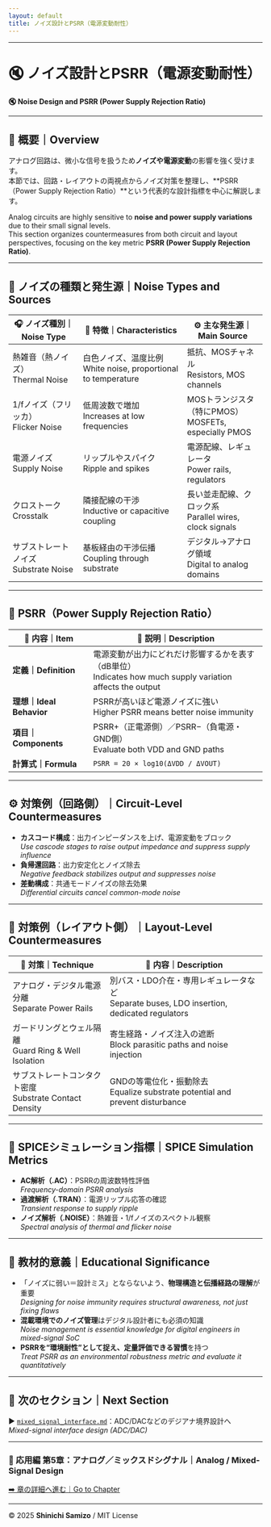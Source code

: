 ```yaml
---
layout: default
title: ノイズ設計とPSRR（電源変動耐性）
---
```


---

# 🔇 ノイズ設計とPSRR（電源変動耐性）  
**🔇 Noise Design and PSRR (Power Supply Rejection Ratio)**

---

## 📘 概要｜Overview

アナログ回路は、微小な信号を扱うため**ノイズや電源変動**の影響を強く受けます。  
本節では、回路・レイアウトの両視点からノイズ対策を整理し、**PSRR（Power Supply Rejection Ratio）**という代表的な設計指標を中心に解説します。

Analog circuits are highly sensitive to **noise and power supply variations** due to their small signal levels.  
This section organizes countermeasures from both circuit and layout perspectives, focusing on the key metric **PSRR (Power Supply Rejection Ratio)**.

---

## 🧭 ノイズの種類と発生源｜Noise Types and Sources

| 🎧 **ノイズ種別｜Noise Type** | 📘 **特徴｜Characteristics** | ⚙️ **主な発生源｜Main Source** |
|------------------------------|------------------------------|-----------------------------|
| 熱雑音（熱ノイズ）<br>Thermal Noise | 白色ノイズ、温度比例<br>White noise, proportional to temperature | 抵抗、MOSチャネル<br>Resistors, MOS channels |
| 1/fノイズ（フリッカ）<br>Flicker Noise | 低周波数で増加<br>Increases at low frequencies | MOSトランジスタ（特にPMOS）<br>MOSFETs, especially PMOS |
| 電源ノイズ<br>Supply Noise | リップルやスパイク<br>Ripple and spikes | 電源配線、レギュレータ<br>Power rails, regulators |
| クロストーク<br>Crosstalk | 隣接配線の干渉<br>Inductive or capacitive coupling | 長い並走配線、クロック系<br>Parallel wires, clock signals |
| サブストレートノイズ<br>Substrate Noise | 基板経由の干渉伝播<br>Coupling through substrate | デジタル→アナログ領域<br>Digital to analog domains |

---

## 🧪 PSRR（Power Supply Rejection Ratio）

| 🧩 **内容｜Item** | 📘 **説明｜Description** |
|------------------|--------------------------|
| **定義｜Definition** | 電源変動が出力にどれだけ影響するかを表す（dB単位）<br>Indicates how much supply variation affects the output |
| **理想｜Ideal Behavior** | PSRRが高いほど電源ノイズに強い<br>Higher PSRR means better noise immunity |
| **項目｜Components** | PSRR+（正電源側）／PSRR−（負電源・GND側）<br>Evaluate both VDD and GND paths |
| **計算式｜Formula** | `PSRR = 20 × log10(ΔVDD / ΔVOUT)` |

---

## ⚙️ 対策例（回路側）｜Circuit-Level Countermeasures

- **カスコード構成**：出力インピーダンスを上げ、電源変動をブロック  
  *Use cascode stages to raise output impedance and suppress supply influence*
- **負帰還回路**：出力安定化とノイズ除去  
  *Negative feedback stabilizes output and suppresses noise*
- **差動構成**：共通モードノイズの除去効果  
  *Differential circuits cancel common-mode noise*

---

## 🧱 対策例（レイアウト側）｜Layout-Level Countermeasures

| 🧩 **対策｜Technique** | 📘 **内容｜Description** |
|-----------------------|--------------------------|
| アナログ・デジタル電源分離<br>Separate Power Rails | 別バス・LDO介在・専用レギュレータなど<br>Separate buses, LDO insertion, dedicated regulators |
| ガードリングとウェル隔離<br>Guard Ring & Well Isolation | 寄生経路・ノイズ注入の遮断<br>Block parasitic paths and noise injection |
| サブストレートコンタクト密度<br>Substrate Contact Density | GNDの等電位化・振動除去<br>Equalize substrate potential and prevent disturbance |

---

## 🧰 SPICEシミュレーション指標｜SPICE Simulation Metrics

- **AC解析（.AC）**：PSRRの周波数特性評価  
  *Frequency-domain PSRR analysis*
- **過渡解析（.TRAN）**：電源リップル応答の確認  
  *Transient response to supply ripple*
- **ノイズ解析（.NOISE）**：熱雑音・1/fノイズのスペクトル観察  
  *Spectral analysis of thermal and flicker noise*

---

## 🎯 教材的意義｜Educational Significance

- 「ノイズに弱い＝設計ミス」とならないよう、**物理構造と伝播経路の理解**が重要  
  *Designing for noise immunity requires structural awareness, not just fixing flaws*
- **混載環境でのノイズ管理**はデジタル設計者にも必須の知識  
  *Noise management is essential knowledge for digital engineers in mixed-signal SoC*
- **PSRRを“環境耐性”として捉え、定量評価できる習慣**を持つ  
  *Treat PSRR as an environmental robustness metric and evaluate it quantitatively*

---

## 🔗 次のセクション｜Next Section

▶️ [`mixed_signal_interface.md`](./mixed_signal_interface.md)：ADC/DACなどのデジアナ境界設計へ  
*Mixed-signal interface design (ADC/DAC)*

---

### 📘 応用編 第5章：アナログ／ミックスドシグナル｜Analog / Mixed-Signal Design  
[➡️ 章の詳細へ進む｜Go to Chapter](./README.md)

---

© 2025 **Shinichi Samizo** / MIT License
